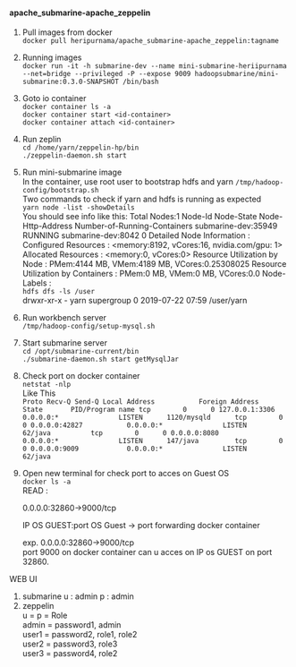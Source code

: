 #### apache_submarine-apache_zeppelin

1. Pull images from docker<br>
    ``` docker pull heripurnama/apache_submarine-apache_zeppelin:tagname ```
2. Running images <br>
    ``` docker run -it -h submarine-dev --name mini-submarine-heriipurnama --net=bridge --privileged -P --expose 9009 hadoopsubmarine/mini-submarine:0.3.0-SNAPSHOT /bin/bash ```
3. Goto io container <br>
    ``` docker container ls -a ``` <br>
    ```docker container start <id-container> ```<br>
    ```docker container attach <id-container> ```
3. Run zeplin <br>
    ``` cd /home/yarn/zeppelin-hp/bin ```<br>
    ```./zeppelin-daemon.sh start ```
3. Run mini-submarine image <br>
     In the container, use root user to bootstrap hdfs and yarn
    ``` /tmp/hadoop-config/bootstrap.sh ``` <br>
    Two commands to check if yarn and hdfs is running as expected <br>
    ``` yarn node -list -showDetails ``` <br>
        You should see info like this:
            Total Nodes:1
            Node-Id      Node-State	Node-Http-Address	Number-of-Running-Containers
    submarine-dev:35949         RUNNING	submarine-dev:8042                            0
    Detailed Node Information :
    Configured Resources : <memory:8192, vCores:16, nvidia.com/gpu: 1>
    Allocated Resources : <memory:0, vCores:0>
    Resource Utilization by Node : PMem:4144 MB, VMem:4189 MB, VCores:0.25308025
    Resource Utilization by Containers : PMem:0 MB, VMem:0 MB, VCores:0.0
    Node-Labels : <br>
    ``` hdfs dfs -ls /user ``` <br>
    drwxr-xr-x - yarn supergroup 0 2019-07-22 07:59 /user/yarn <br>
4. Run workbench server <br>
    ``` /tmp/hadoop-config/setup-mysql.sh ```
5. Start submarine server <br>
    ``` cd /opt/submarine-current/bin ``` <br>
    ``` ./submarine-daemon.sh start getMysqlJar ```
6. Check port on docker container <br>
   ``` netstat -nlp ``` <br> Like This<br>
   `` Proto Recv-Q Send-Q Local Address           Foreign Address         State       PID/Program name
tcp        0      0 127.0.0.1:3306          0.0.0.0:*               LISTEN      1120/mysqld     
tcp        0      0 0.0.0.0:42827           0.0.0.0:*               LISTEN      62/java         
tcp        0      0 0.0.0.0:8080            0.0.0.0:*               LISTEN      147/java        
tcp        0      0 0.0.0.0:9009            0.0.0.0:*               LISTEN      62/java   ``<br>
7. Open new terminal for check port to acces on Guest OS <br>
   ``` docker ls -a ``` <br>
   READ : <br>
   
   0.0.0.0:32860->9000/tcp <br>

   IP OS GUEST:port OS Guest -> port forwarding docker container <br>

   exp. 0.0.0.0:32860->9000/tcp <br>
   port 9000 on docker container can u acces on IP os GUEST on port 32860.



WEB UI
1. submarine 
    u : admin
    p : admin
2. zeppelin <br>
    u  = p       = Role <br>
admin = password1, admin <br>
user1 = password2, role1, role2 <br>
user2 = password3, role3 <br>
user3 = password4, role2 